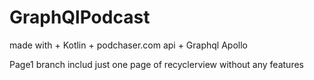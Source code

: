 # GraphQlPodcast
made with + Kotlin + podchaser.com api + Graphql Apollo

Page1 branch includ just one page of recyclerview without any features
